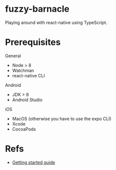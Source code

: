 # fuzzy-barnacle

Playing around with react-native using TypeScript.

# Prerequisites
General
* Node > 8
* Watchman
* react-native CLI

Android
* JDK > 8
* Android Studio

iOS
* MacOS (otherwise you have to use the expo CLI)
* Xcode
* CocoaPods

# Refs
* [Getting started guide](https://facebook.github.io/react-native/docs/getting-started)
